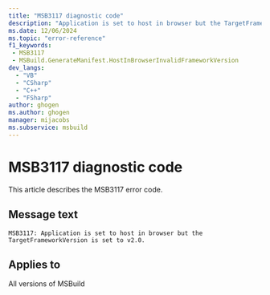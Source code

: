 ```yaml
---
title: "MSB3117 diagnostic code"
description: "Application is set to host in browser but the TargetFrameworkVersion is set to v2.0."
ms.date: 12/06/2024
ms.topic: "error-reference"
f1_keywords:
 - MSB3117
 - MSBuild.GenerateManifest.HostInBrowserInvalidFrameworkVersion
dev_langs:
  - "VB"
  - "CSharp"
  - "C++"
  - "FSharp"
author: ghogen
ms.author: ghogen
manager: mijacobs
ms.subservice: msbuild
---
```


# MSB3117 diagnostic code

<!-- :::ErrorDefinitionDescription::: -->
<!-- :::editable-content name="introDescription"::: -->
This article describes the MSB3117 error code.
<!-- :::editable-content-end::: -->

## Message text

```output
MSB3117: Application is set to host in browser but the TargetFrameworkVersion is set to v2.0.
```

<!-- :::editable-content name="postOutputDescription"::: -->
<!-- :::editable-content-end::: -->
<!-- :::ErrorDefinitionDescription-end::: -->

## Applies to

All versions of MSBuild
